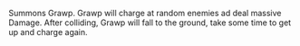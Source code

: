 Summons Grawp. Grawp will charge at random enemies ad deal massive Damage. After colliding, Grawp will fall to the ground, take some time to get up and charge again.
